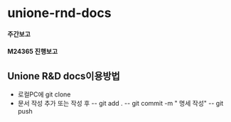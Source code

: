 # unione-rnd-docs

#### 주간보고
#### M24365 진행보고

## Unione R&D docs이용방법
- 로컬PC에 git clone 
- 문서 작성 추가 또는 작성 후
  -- git add .
  -- git commit -m " 명세 작성"
  -- git push 
